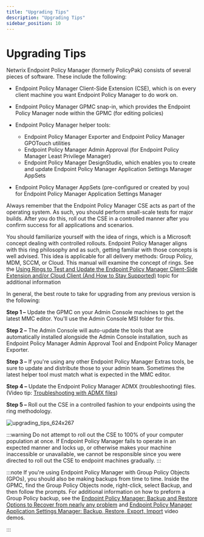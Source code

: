 ```yaml
---
title: "Upgrading Tips"
description: "Upgrading Tips"
sidebar_position: 10
---
```


# Upgrading Tips

Netwrix Endpoint Policy Manager (formerly PolicyPak) consists of several pieces of software. These
include the following:

- Endpoint Policy Manager Client-Side Extension (CSE), which is on every client machine you want
  Endpoint Policy Manager to do work on.
- Endpoint Policy Manager GPMC snap-in, which provides the Endpoint Policy Manager node within the
  GPMC (for editing policies)
- Endpoint Policy Manager helper tools:

  - Endpoint Policy Manager Exporter and Endpoint Policy Manager GPOTouch utilities
  - Endpoint Policy Manager Admin Approval (for Endpoint Policy Manager Least Privilege Manager)
  - Endpoint Policy Manager DesignStudio, which enables you to create and update Endpoint Policy
    Manager Application Settings Manager AppSets

- Endpoint Policy Manager AppSets (pre-configured or created by you) for Endpoint Policy Manager
  Application Settings Manager

Always remember that the Endpoint Policy Manager CSE acts as part of the operating system. As such,
you should perform small-scale tests for major builds. After you do this, roll out the CSE in a
controlled manner after you confirm success for all applications and scenarios.

You should familiarize yourself with the idea of rings, which is a Microsoft concept dealing with
controlled rollouts. Endpoint Policy Manager aligns with this ring philosophy and as such, getting
familiar with those concepts is well advised. This idea is applicable for all delivery methods:
Group Policy, MDM, SCCM, or Cloud. This manual will examine the concept of rings. See the
[Using Rings to Test and Update the Endpoint Policy Manager Client-Side Extension and/or Cloud Client (And How to Stay Supported)](/docs/endpointpolicymanager/knowledgebase/installation/knowledgebase/bestpractices/rings.md) topic
for additional information

In general, the best route to take for upgrading from any previous version is the following:

**Step 1 –** Update the GPMC on your Admin Console machines to get the latest MMC editor. You'll use
the Admin Console MSI folder for this.

**Step 2 –** The Admin Console will auto-update the tools that are automatically installed alongside
the Admin Console installation, such as Endpoint Policy Manager Admin Approval Tool and Endpoint
Policy Manager Exporter.

**Step 3 –** If you're using any other Endpoint Policy Manager Extras tools, be sure to update and
distribute those to your admin team. Sometimes the latest helper tool must match what is expected in
the MMC editor.

**Step 4 –** Update the Endpoint Policy Manager ADMX (troubleshooting) files. (Video tip:
[Troubleshooting with ADMX files](/docs/endpointpolicymanager/gettingstarted/misc/videos/troubleshooting/admxfiles.md))

**Step 5 –** Roll out the CSE in a controlled fashion to your endpoints using the ring methodology.

![upgrading_tips_624x267](/images/endpointpolicymanager/install/upgrade/upgrading_tips_624x267.webp)

:::warning
Do not attempt to roll out the CSE to 100% of your computer population at once. If
Endpoint Policy Manager fails to operate in an expected manner and locks up, or otherwise makes your
machine inaccessible or unavailable, we cannot be responsible since you were directed to roll out
the CSE to endpoint machines gradually.
:::


:::note
If you're using Endpoint Policy Manager with Group Policy Objects (GPOs), you should also
be making backups from time to time. Inside the GPMC, find the Group Policy Objects node,
right-click, select Backup, and then follow the prompts. For additional information on how to
preform a Group Policy backup, see the
[Endpoint Policy Manager: Backup and Restore Options to Recover from nearly any problem](/docs/endpointpolicymanager/gettingstarted/misc/videos/upgradingmaintenance/backupoptions.md)
and
[Endpoint Policy Manager Application Settings Manager: Backup, Restore, Export, Import](/docs/endpointpolicymanager/gettingstarted/misc/videos/upgradingmaintenance/backup.md)
video demos.

:::
